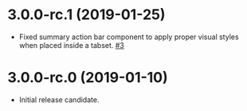 # 3.0.0-rc.1 (2019-01-25)

- Fixed summary action bar component to apply proper visual styles when placed inside a tabset. [#3](https://github.com/blackbaud/skyux-action-bars/pull/3)

# 3.0.0-rc.0 (2019-01-10)

- Initial release candidate.
